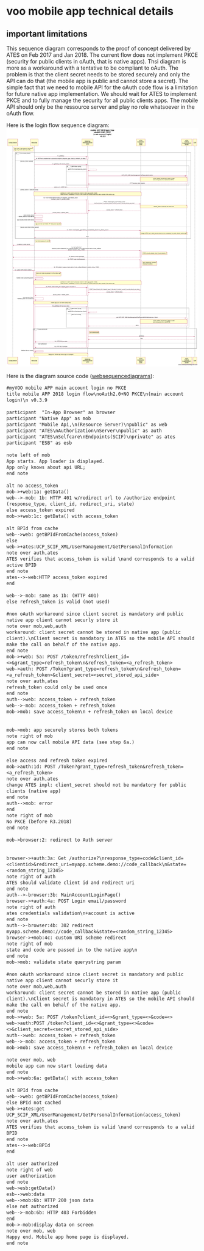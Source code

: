 # voo mobile app technical details

## important limitations

This sequence diagram corresponds to the proof of concept delivered by ATES on Feb 2017 and Jan 2018. The current flow does not implement PKCE (security for public clients in oAuth, that is native apps). Thsi diagram is more as a workaround with a tentative to be compliant to oAuth. The problem is that the client secret needs to be stored securely and only the API can do that (the mobile app is public and cannot store a secret). The simple fact that we need to mobile API for the oAuth code flow is a limitation for future native app implementation. We should wait for ATES to implement PKCE and to fully manage the security for all public clients apps. The mobile API should only be the ressource server and play no role whatsoever in the oAuth flow.


Here is the login flow sequence diagram:
![alt text](mobile-login-diagram-no-pkce.png "login sequence diagram (no PKCE)")

Here is the diagram source code ([websequencediagrams](https://www.websequencediagrams.com/)):
```
#myVOO mobile APP main account login no PKCE
title mobile APP 2018 login flow\noAuth2.0+NO PKCE\n(main account login)\n v0.3.9
 
participant  "In-App Browser" as browser 
participant "Native App" as mob 
participant "Mobile Api,\n(Resource Server)\npublic" as web 
participant "ATES\nAuthorization\nServer\npublic" as auth 
participant "ATES\nSelfcare\nEndpoints(SCIF)\nprivate" as ates 
participant "ESB" as esb

note left of mob
App starts. App loader is displayed.
App only knows about api URL;
end note

alt no access_token
mob->+web:1a: getData() 
web-->-mob: 1b: HTTP 401 w/redirect url to /authorize endpoint (response_type, client_id, redirect_uri, state)
else access_token expired 
mob->+web:1c: getData() with access_token

alt BPId from cache
web-->web: getBPIdFromCache(access_token)
else 
web->+ates:UCP_SCIF_XML/UserManagement/GetPersonalInformation
note over auth,ates 
ATES verifies that access_token is valid \nand corresponds to a valid active BPID
end note
ates-->-web:HTTP access_token expired 
end 

web-->-mob: same as 1b: (HTTP 401)
else refresh_token is valid (not used)

#non oAuth workaround since client secret is mandatory and public native app client cannot securly store it
note over mob,web,auth
workaround: client secret cannot be stored in native app (public client).\nClient secret is mandatory in ATES so the mobile API should make the call on behalf of the native app.
end note
mob->+web: 5a: POST /token/refresh?client_id=<>&grant_type=refresh_token\n&refresh_token=<a_refresh_token>
web->auth: POST /Token?grant_type=refresh_token\n&refresh_token=<a_refresh_token>&client_secret=<secret_stored_api_side>
note over auth,ates 
refresh_token could only be used once
end note
auth-->web: access_token + refresh_token
web-->-mob: access_token + refresh_token
mob->mob: save access_token\n + refresh_token on local device


mob->mob: app securely stores both tokens
note right of mob 
app can now call mobile API data (see step 6a.)
end note

else access and refresh token expired
mob->auth:1d: POST /Token?grant_type=refresh_token&refresh_token=<a_refresh_token>
note over auth,ates 
change ATES impl: client_secret should not be mandatory for public clients (native app)
end note
auth-->mob: error
end 
note right of mob 
No PKCE (before R3.2018)
end note

mob->browser:2: redirect to Auth server


browser->+auth:3a: Get /authorize?\nresponse_type=code&client_id=<clientid>&redirect_uri=myapp.scheme.demo://code_callback\n&state=<random_string_12345>
note right of auth
ATES should validate client id and redirect uri
end note
auth-->-browser:3b: MainAccountLoginPage()
browser->+auth:4a: POST Login email/password
note right of auth 
ates credentials validation\n+account is active
end note
auth-->-browser:4b: 302 redirect myapp.scheme.demo://code_callback&state=<random_string_12345>
browser->+mob:4c: custom URI scheme redirect
note right of mob 
state and code are passed in to the native app\n
end note
mob->mob: validate state querystring param

#non oAuth workaround since client secret is mandatory and public native app client cannot securly store it
note over mob,web,auth
workaround: client secret cannot be stored in native app (public client).\nClient secret is mandatory in ATES so the mobile API should make the call on behalf of the native app.
end note
mob->+web: 5a: POST /token?client_id=<>&grant_type=<>&code=<>
web->auth:POST /token?client_id=<>&grant_type=<>&code=<>&client_secret=<secret_stored_api_side>
auth-->web: access_token + refresh_token
web-->-mob: access_token + refresh_token
mob->mob: save access_token\n + refresh_token on local device

note over mob, web
mobile app can now start loading data
end note
mob->+web:6a: getData() with access_token 

alt BPId from cache
web-->web: getBPIdFromCache(access_token)
else BPId not cached
web->+ates:get UCP_SCIF_XML/UserManagement/GetPersonalInformation(access_token) 
note over auth,ates 
ATES verifies that access_token is valid \nand corresponds to a valid BPID
end note
ates-->-web:BPId
end

alt user authorized
note right of web
user authorization
end note
web->esb:getData()
esb-->web:data
web-->mob:6b: HTTP 200 json data
else not authorized
web-->-mob:6b: HTTP 403 Forbidden
end
mob->-mob:display data on screen
note over mob, web
Happy end. Mobile app home page is displayed.
end note

```
